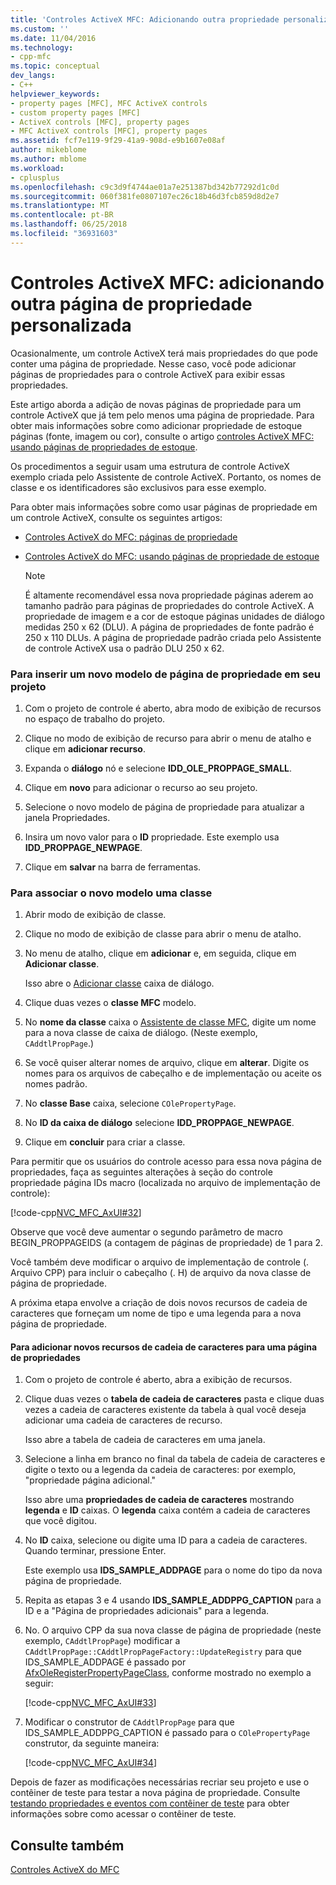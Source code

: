 ```yaml
---
title: 'Controles ActiveX MFC: Adicionando outra propriedade personalizada página | Microsoft Docs'
ms.custom: ''
ms.date: 11/04/2016
ms.technology:
- cpp-mfc
ms.topic: conceptual
dev_langs:
- C++
helpviewer_keywords:
- property pages [MFC], MFC ActiveX controls
- custom property pages [MFC]
- ActiveX controls [MFC], property pages
- MFC ActiveX controls [MFC], property pages
ms.assetid: fcf7e119-9f29-41a9-908d-e9b1607e08af
author: mikeblome
ms.author: mblome
ms.workload:
- cplusplus
ms.openlocfilehash: c9c3d9f4744ae01a7e251387bd342b77292d1c0d
ms.sourcegitcommit: 060f381fe0807107ec26c18b46d3fcb859d8d2e7
ms.translationtype: MT
ms.contentlocale: pt-BR
ms.lasthandoff: 06/25/2018
ms.locfileid: "36931603"
---
```

# <a name="mfc-activex-controls-adding-another-custom-property-page"></a>Controles ActiveX MFC: adicionando outra página de propriedade personalizada
Ocasionalmente, um controle ActiveX terá mais propriedades do que pode conter uma página de propriedade. Nesse caso, você pode adicionar páginas de propriedades para o controle ActiveX para exibir essas propriedades.  
  
 Este artigo aborda a adição de novas páginas de propriedade para um controle ActiveX que já tem pelo menos uma página de propriedade. Para obter mais informações sobre como adicionar propriedade de estoque páginas (fonte, imagem ou cor), consulte o artigo [controles ActiveX MFC: usando páginas de propriedades de estoque](../mfc/mfc-activex-controls-using-stock-property-pages.md).  
  
 Os procedimentos a seguir usam uma estrutura de controle ActiveX exemplo criada pelo Assistente de controle ActiveX. Portanto, os nomes de classe e os identificadores são exclusivos para esse exemplo.  
  
 Para obter mais informações sobre como usar páginas de propriedade em um controle ActiveX, consulte os seguintes artigos:  
  
-   [Controles ActiveX do MFC: páginas de propriedade](../mfc/mfc-activex-controls-property-pages.md)  
  
-   [Controles ActiveX do MFC: usando páginas de propriedade de estoque](../mfc/mfc-activex-controls-using-stock-property-pages.md)  
  
    > [!NOTE]
    >  É altamente recomendável essa nova propriedade páginas aderem ao tamanho padrão para páginas de propriedades do controle ActiveX. A propriedade de imagem e a cor de estoque páginas unidades de diálogo medidas 250 x 62 (DLU). A página de propriedades de fonte padrão é 250 x 110 DLUs. A página de propriedade padrão criada pelo Assistente de controle ActiveX usa o padrão DLU 250 x 62.  
  
### <a name="to-insert-a-new-property-page-template-into-your-project"></a>Para inserir um novo modelo de página de propriedade em seu projeto  
  
1.  Com o projeto de controle é aberto, abra modo de exibição de recursos no espaço de trabalho do projeto.  
  
2.  Clique no modo de exibição de recurso para abrir o menu de atalho e clique em **adicionar recurso**.  
  
3.  Expanda o **diálogo** nó e selecione **IDD_OLE_PROPPAGE_SMALL**.  
  
4.  Clique em **novo** para adicionar o recurso ao seu projeto.  
  
5.  Selecione o novo modelo de página de propriedade para atualizar a janela Propriedades.  
  
6.  Insira um novo valor para o **ID** propriedade. Este exemplo usa **IDD_PROPPAGE_NEWPAGE**.  
  
7.  Clique em **salvar** na barra de ferramentas.  
  
### <a name="to-associate-the-new-template-with-a-class"></a>Para associar o novo modelo uma classe  
  
1.  Abrir modo de exibição de classe.  
  
2.  Clique no modo de exibição de classe para abrir o menu de atalho.  
  
3.  No menu de atalho, clique em **adicionar** e, em seguida, clique em **Adicionar classe**.  
  
     Isso abre o [Adicionar classe](../ide/add-class-dialog-box.md) caixa de diálogo.  
  
4.  Clique duas vezes o **classe MFC** modelo.  
  
5.  No **nome da classe** caixa o [Assistente de classe MFC](../mfc/reference/mfc-add-class-wizard.md), digite um nome para a nova classe de caixa de diálogo. (Neste exemplo, `CAddtlPropPage`.)  
  
6.  Se você quiser alterar nomes de arquivo, clique em **alterar**. Digite os nomes para os arquivos de cabeçalho e de implementação ou aceite os nomes padrão.  
  
7.  No **classe Base** caixa, selecione `COlePropertyPage`.  
  
8.  No **ID da caixa de diálogo** selecione **IDD_PROPPAGE_NEWPAGE**.  
  
9. Clique em **concluir** para criar a classe.  
  
 Para permitir que os usuários do controle acesso para essa nova página de propriedades, faça as seguintes alterações à seção do controle propriedade página IDs macro (localizada no arquivo de implementação de controle):  
  
 [!code-cpp[NVC_MFC_AxUI#32](../mfc/codesnippet/cpp/mfc-activex-controls-adding-another-custom-property-page_1.cpp)]  
  
 Observe que você deve aumentar o segundo parâmetro de macro BEGIN_PROPPAGEIDS (a contagem de páginas de propriedade) de 1 para 2.  
  
 Você também deve modificar o arquivo de implementação de controle (. Arquivo CPP) para incluir o cabeçalho (. H) de arquivo da nova classe de página de propriedade.  
  
 A próxima etapa envolve a criação de dois novos recursos de cadeia de caracteres que forneçam um nome de tipo e uma legenda para a nova página de propriedade.  
  
#### <a name="to-add-new-string-resources-to-a-property-page"></a>Para adicionar novos recursos de cadeia de caracteres para uma página de propriedades  
  
1.  Com o projeto de controle é aberto, abra a exibição de recursos.  
  
2.  Clique duas vezes o **tabela de cadeia de caracteres** pasta e clique duas vezes a cadeia de caracteres existente da tabela à qual você deseja adicionar uma cadeia de caracteres de recurso.  
  
     Isso abre a tabela de cadeia de caracteres em uma janela.  
  
3.  Selecione a linha em branco no final da tabela de cadeia de caracteres e digite o texto ou a legenda da cadeia de caracteres: por exemplo, "propriedade página adicional."  
  
     Isso abre uma **propriedades de cadeia de caracteres** mostrando **legenda** e **ID** caixas. O **legenda** caixa contém a cadeia de caracteres que você digitou.  
  
4.  No **ID** caixa, selecione ou digite uma ID para a cadeia de caracteres. Quando terminar, pressione Enter.  
  
     Este exemplo usa **IDS_SAMPLE_ADDPAGE** para o nome do tipo da nova página de propriedade.  
  
5.  Repita as etapas 3 e 4 usando **IDS_SAMPLE_ADDPPG_CAPTION** para a ID e a "Página de propriedades adicionais" para a legenda.  
  
6.  No. O arquivo CPP da sua nova classe de página de propriedade (neste exemplo, `CAddtlPropPage`) modificar a `CAddtlPropPage::CAddtlPropPageFactory::UpdateRegistry` para que IDS_SAMPLE_ADDPAGE é passado por [AfxOleRegisterPropertyPageClass](../mfc/reference/registering-ole-controls.md#afxoleregisterpropertypageclass), conforme mostrado no exemplo a seguir:  
  
     [!code-cpp[NVC_MFC_AxUI#33](../mfc/codesnippet/cpp/mfc-activex-controls-adding-another-custom-property-page_2.cpp)]  
  
7.  Modificar o construtor de `CAddtlPropPage` para que IDS_SAMPLE_ADDPPG_CAPTION é passado para o `COlePropertyPage` construtor, da seguinte maneira:  
  
     [!code-cpp[NVC_MFC_AxUI#34](../mfc/codesnippet/cpp/mfc-activex-controls-adding-another-custom-property-page_3.cpp)]  
  
 Depois de fazer as modificações necessárias recriar seu projeto e use o contêiner de teste para testar a nova página de propriedade. Consulte [testando propriedades e eventos com contêiner de teste](../mfc/testing-properties-and-events-with-test-container.md) para obter informações sobre como acessar o contêiner de teste.  
  
## <a name="see-also"></a>Consulte também  
 [Controles ActiveX do MFC](../mfc/mfc-activex-controls.md)

